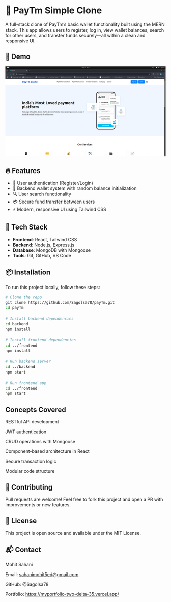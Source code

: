 # 💸 PayTm Simple Clone

A full-stack clone of PayTm’s basic wallet functionality built using the MERN stack. This app allows users to register, log in, view wallet balances, search for other users, and transfer funds securely—all within a clean and responsive UI.

## 🚀 Demo
![App Screenshot](<frontend/public/Screenshot from 2025-05-29 20-20-50.png>)


## 🔥 Features

- 🔐 User authentication (Register/Login)
- 💼 Backend wallet system with random balance initialization
- 🔍 User search functionality
- 💳 Secure fund transfer between users
- ⚡ Modern, responsive UI using Tailwind CSS

## 🧰 Tech Stack

- **Frontend**: React, Tailwind CSS
- **Backend**: Node.js, Express.js
- **Database**: MongoDB with Mongoose
- **Tools**: Git, GitHub, VS Code

## 📦 Installation

To run this project locally, follow these steps:

```bash
# Clone the repo
git clone https://github.com/Sagolsa78/payTm.git
cd payTm

# Install backend dependencies
cd backend
npm install

# Install frontend dependencies
cd ../frontend
npm install

# Run backend server
cd ../backend
npm start

# Run frontend app
cd ../frontend
npm start
```



## Concepts Covered
RESTful API development

JWT authentication

CRUD operations with Mongoose

Component-based architecture in React

Secure transaction logic

Modular code structure

## 🤝 Contributing
Pull requests are welcome! Feel free to fork this project and open a PR with improvements or new features.

## 📄 License
This project is open source and available under the MIT License.

## 📬 Contact
Mohit Sahani

Email: sahanimohit5ed@gmail.com

GitHub: @Sagolsa78

Portfolio: https://myportfolio-two-delta-35.vercel.app/